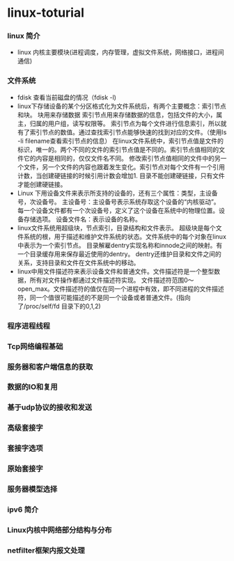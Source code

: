 # linux-toturial


### linux 简介
- linux 内核主要模块(进程调度，内存管理，虚拟文件系统，网络接口，进程间通信)

### 文件系统
- fdisk 查看当前磁盘的情况（fdisk -l)
- linux下存储设备的某个分区格式化为文件系统后，有两个主要概念：索引节点和块。
    块用来存储数据
    索引节点用来存储数据的信息，包括文件的大小，属主，归属的用户组，读写权限等。
    索引节点为每个文件进行信息索引，所以就有了索引节点的数值。通过查找索引节点能够快速的找到对应的文件。（使用ls -li filename查看索引节点的信息）
    在linux文件系统中，索引节点值是文件的标识，唯一的。两个不同的文件的索引节点值是不同的。索引节点值相同的文件它的内容是相同的，仅仅文件名不同。
    修改索引节点值相同的文件中的另一个文件，另一个文件的内容也跟着发生变化。索引节点对每个文件有一个引用计数，当创建硬链接的时候引用计数会增加1.
    目录不能创建硬链接，只有文件才能创建硬链接。
- Linux 下用设备文件来表示所支持的设备的，还有三个属性：类型，主设备号，次设备号。
    主设备号：主设备号表示系统存取这个设备的“内核驱动”。
    每一个设备文件都有一个次设备号，定义了这个设备在系统中的物理位置。设备存储选项。
    设备文件名：表示设备的名称。
- linux文件系统用超级块，节点索引，目录结构和文件表示。
    超级块是每个文件系统的根，用于描述和维护文件系统的状态。文件系统中的每个对象在linux中表示为一个索引节点。
    目录解雇dentry实现名称和innode之间的映射。有一个目录缓存用来保存最近使用的dentry。
    dentry还维护目录和文件之间的关系，支持目录和文件在文件系统中的移动。
- linux中用文件描述符来表示设备文件和普通文件。文件描述符是一个整型数据，所有对文件操作都通过文件描述符实现。
    文件描述符范围0～open_max。文件描述符的值仅在同一个进程中有效，即不同进程的文件描述符，同一个值很可能描述的不是同一个设备或者普通文件。(指向了/proc/self/fd 目录下的0,1,2)


### 程序进程线程

### Tcp网络编程基础

### 服务器和客户端信息的获取
### 数据的IO和复用

### 基于udp协议的接收和发送

### 高级套接字

### 套接字选项


### 原始套接字


### 服务器模型选择


### ipv6 简介

### Linux内核中网络部分结构与分布

### netfilter框架内报文处理

